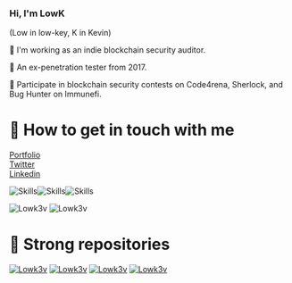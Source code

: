 <!--
**lowk3v/lowk3v** is a ✨ _special_ ✨ repository because its `README.md` (this file) appears on your GitHub profile.

Here are some ideas to get you started:

- 🔭 I’m currently working on ...
- 🌱 I’m currently learning ...
- 👯 I’m looking to collaborate on ...
- 🤔 I’m looking for help with ...
- 💬 Ask me about ...
- 📫 How to reach me: ...
- 😄 Pronouns: ...
- ⚡ Fun fact: ...
<-- 
Readme Card: https://github.com/anuraghazra/github-readme-stats/blob/master/themes/README.md 
Badge: https://shields.io/category/social
Visitor: https://visitor-badge.glitch.me
Emoji: https://gist.github.com/rxaviers/7360908
-->

### Hi, I'm LowK
(Low in low-key, K in Kevin)

👯 I'm working as an indie blockchain security auditor. 

🔭 An ex-penetration tester from 2017.

👯 Participate in blockchain security contests on Code4rena, Sherlock, and Bug Hunter on Immunefi.

# :dolphin: How to get in touch with me

[Portfolio](https://lowk.me/projects)  
[Twitter](https://twitter.com/LowK3v_)  
[Linkedin](https://www.linkedin.com/in/Lowk3v) 

![Skills](https://img.shields.io/badge/Skills-Audit-blue)![Skills](https://img.shields.io/badge/-Code-success)![Skills](https://img.shields.io/badge/-Security-red)

![Lowk3v](https://github-readme-stats.vercel.app/api?username=lowk3v&show_icons=true&theme=gotham&count_private=true)
![Lowk3v](https://github-readme-stats.vercel.app/api/top-langs/?username=lowk3v&hide=php,javqascript,css,html,scss,c,tcl,asp&show_icons=true&count_private=true&theme=gotham&layout=compact&langs_count=8)

# :dog: Strong repositories

[![Lowk3v](https://github-readme-stats.vercel.app/api/pin/?username=lowk3v&repo=lowk-me&theme=react)](https://github.com/lowk3v/lowk-me)
[![Lowk3v](https://github-readme-stats.vercel.app/api/pin/?username=lowk3v&repo=foundry-audit-template&theme=react)](https://github.com/lowk3v/foundry-audit-template)
[![Lowk3v](https://github-readme-stats.vercel.app/api/pin/?username=lowk3v&repo=dapp-scaffold&theme=react)](https://github.com/lowk3v/dapp-scaffold)
[![Lowk3v](https://github-readme-stats.vercel.app/api/pin/?username=lowk3v&repo=hacks&theme=react)](https://github.com/lowk3v/hacks)
 
